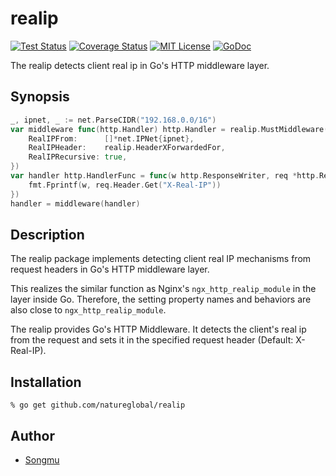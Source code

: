 realip
=======

[![Test Status](https://github.com/natureglobal/realip/workflows/test/badge.svg?branch=master)][actions]
[![Coverage Status](https://coveralls.io/repos/natureglobal/realip/badge.svg?branch=master)][coveralls]
[![MIT License](http://img.shields.io/badge/license-MIT-blue.svg?style=flat-square)][license]
[![GoDoc](https://godoc.org/github.com/natureglobal/realip?status.svg)][godoc]

[actions]: https://github.com/natureglobal/realip/actions?workflow=test
[coveralls]: https://coveralls.io/r/natureglobal/realip?branch=master
[license]: https://github.com/natureglobal/realip/blob/master/LICENSE
[godoc]: https://godoc.org/github.com/natureglobal/realip

The realip detects client real ip in Go's HTTP middleware layer.

## Synopsis

```go
_, ipnet, _ := net.ParseCIDR("192.168.0.0/16")
var middleware func(http.Handler) http.Handler = realip.MustMiddleware(&realip.Config{
    RealIPFrom:      []*net.IPNet{ipnet},
    RealIPHeader:    realip.HeaderXForwardedFor,
    RealIPRecursive: true,
})
var handler http.HandlerFunc = func(w http.ResponseWriter, req *http.Request) {
    fmt.Fprintf(w, req.Header.Get("X-Real-IP"))
})
handler = middleware(handler)
```

## Description

The realip package implements detecting client real IP mechanisms from request headers in Go's HTTP middleware layer.

This realizes the similar function as Nginx's `ngx_http_realip_module` in the layer inside Go.
Therefore, the setting property names and behaviors are also close to `ngx_http_realip_module`.

The realip provides Go's HTTP Middleware. It detects the client's real ip from the request and
sets it in the specified request header (Default: X-Real-IP).

## Installation

```console
% go get github.com/natureglobal/realip
```

## Author

- [Songmu](https://github.com/Songmu)

